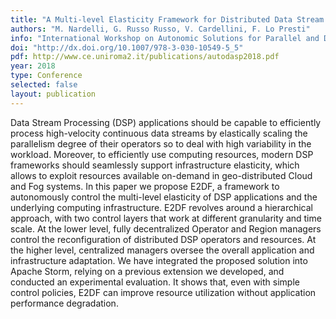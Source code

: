 ```yaml
---
title: "A Multi-level Elasticity Framework for Distributed Data Stream Processing"
authors: "M. Nardelli, G. Russo Russo, V. Cardellini, F. Lo Presti"
info: "International Workshop on Autonomic Solutions for Parallel and Distributed Data Stream Processing (Auto-DaSP 2018), in conjunction with Euro-Par 2018, Turin, Italy, August 2018"
doi: "http://dx.doi.org/10.1007/978-3-030-10549-5_5"
pdf: http://www.ce.uniroma2.it/publications/autodasp2018.pdf
year: 2018
type: Conference
selected: false
layout: publication
---
```


Data Stream Processing (DSP) applications should be capable to efficiently process high-velocity continuous data streams by elastically scaling the parallelism degree of their operators so to deal with high variability in the workload. Moreover, to efficiently use computing resources, modern DSP frameworks should seamlessly support infrastructure elasticity, which allows to exploit resources available on-demand in geo-distributed Cloud and Fog systems. In this paper we propose E2DF, a framework to autonomously control the multi-level elasticity of DSP applications and the underlying computing infrastructure. E2DF revolves around a hierarchical approach, with two control layers that work at different granularity and time scale. At the lower level, fully decentralized Operator and Region managers control the reconfiguration of distributed DSP operators and resources. At the higher level, centralized managers oversee the overall application and infrastructure adaptation. We have integrated the proposed solution into Apache Storm, relying on a previous extension we developed, and conducted an experimental evaluation. It shows that, even with simple control policies, E2DF can improve resource utilization without application performance degradation.
